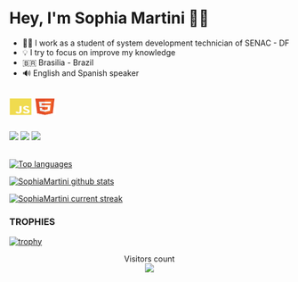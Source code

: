 # Hey, I'm Sophia Martini 🤙🏻
- ✍🏻 I work as a student of system development technician of SENAC - DF 
- 💡 I try to focus on improve my knowledge
- 🇧🇷  Brasilia - Brazil
- 🔊 English and Spanish speaker

 <div style="display: inline_block">
  <br>
  <img align="center" alt="SophiaMartini-Js" height="30" width="40" src="https://raw.githubusercontent.com/devicons/devicon/master/icons/javascript/javascript-plain.svg">
  <img align="center" alt="SophiaMartini-HTML" height="30" width="40" src="https://raw.githubusercontent.com/devicons/devicon/master/icons/html5/html5-original.svg">
  </div>
  
  ##
 <div> 
  <a href="https://www.linkedin.com/in/sophiamartinidealbuquerque" target="_blank"><img src="https://img.shields.io/badge/-LinkedIn-%230077B5?style=for-the-badge&logo=linkedin&logoColor=white" target="_blank"></a>
    <a href = "mailto:sopmartinidea@gmail.com"><img src="https://img.shields.io/badge/-Gmail-%23333?style=for-the-badge&logo=gmail&logoColor=white" target="_blank"></a>
    <a href="https://instagram.com/sopmartinia_" target="_blank"><img src="https://img.shields.io/badge/-Instagram-%23E4405F?style=for-the-badge&logo=instagram&logoColor=white" target="_blank"></a>
 
  
</div>

<br>

 [![Top languages](https://github-readme-mwendwa.vercel.app/api/top-langs/?username=SophiaMartini&layout=compact&count_private=true&theme=blue-green&title_color=00b3ff)](#)
 
 [![SophiaMartini github stats](https://bad-apple-github-readme.vercel.app/api?username=SophiaMartini&show_icons=true&count_private=true&line_height=20&icon_color=00b3ff&theme=blue-green&title_color=00b3ff)](#)
 
[![SophiaMartini current streak](https://streak-stats.demolab.com/?user=SophiaMartini&count_private=true&theme=blue-green&title_color=00b3ff)](#)






 ### TROPHIES
 

[![trophy](https://github-profile-trophy.vercel.app/?username=SophiaMartini&theme=onedark)](https://github.com/ryo-ma/github-profile-trophy)

 <p align="center"> 
  Visitors count<br>
  <img src="https://profile-counter.glitch.me/SophiaMartini/count.svg" />
 </p>

